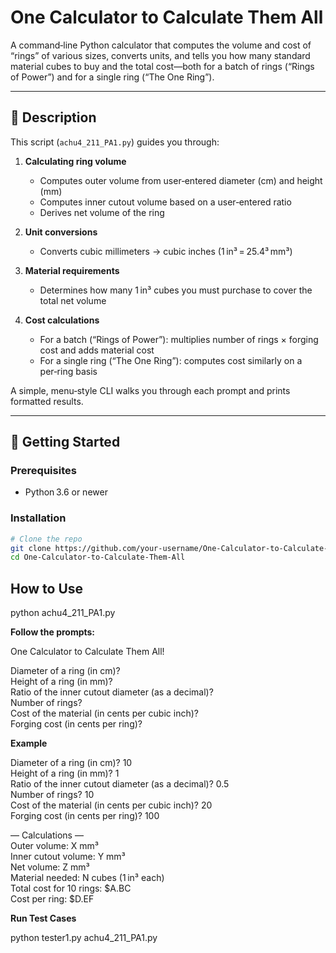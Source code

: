 # One Calculator to Calculate Them All

A command‑line Python calculator that computes the volume and cost of “rings” of various sizes, converts units, and tells you how many standard material cubes to buy and the total cost—both for a batch of rings (“Rings of Power”) and for a single ring (“The One Ring”).

---

## 📖 Description

This script (`achu4_211_PA1.py`) guides you through:

1. **Calculating ring volume**  
   - Computes outer volume from user‑entered diameter (cm) and height (mm)
   - Computes inner cutout volume based on a user‑entered ratio
   - Derives net volume of the ring

2. **Unit conversions**  
   - Converts cubic millimeters → cubic inches (1 in³ = 25.4³ mm³)

3. **Material requirements**  
   - Determines how many 1 in³ cubes you must purchase to cover the total net volume

4. **Cost calculations**  
   - For a batch (“Rings of Power”): multiplies number of rings × forging cost and adds material cost
   - For a single ring (“The One Ring”): computes cost similarly on a per‑ring basis

A simple, menu‑style CLI walks you through each prompt and prints formatted results.

---

## 🚀 Getting Started

### Prerequisites

- Python 3.6 or newer

### Installation

```bash
# Clone the repo
git clone https://github.com/your-username/One-Calculator-to-Calculate-Them-All.git
cd One-Calculator-to-Calculate-Them-All
```

## How to Use

python achu4_211_PA1.py

**Follow the prompts:**

One Calculator to Calculate Them All!

Diameter of a ring (in cm)?      
Height of a ring (in mm)?        
Ratio of the inner cutout diameter (as a decimal)?  
Number of rings?                 
Cost of the material (in cents per cubic inch)?  
Forging cost (in cents per ring)?

**Example**

Diameter of a ring (in cm)? 10 <br>
Height of a ring (in mm)? 1 <br>
Ratio of the inner cutout diameter (as a decimal)? 0.5 <br>
Number of rings? 10 <br>
Cost of the material (in cents per cubic inch)? 20 <br>
Forging cost (in cents per ring)? 100 <br>

— Calculations — <br>
Outer volume: X mm³ <br>
Inner cutout volume: Y mm³ <br>
Net volume: Z mm³ <br>
Material needed: N cubes (1 in³ each) <br>
Total cost for 10 rings: $A.BC <br>
Cost per ring: $D.EF <br>

**Run Test Cases**

python tester1.py achu4_211_PA1.py


